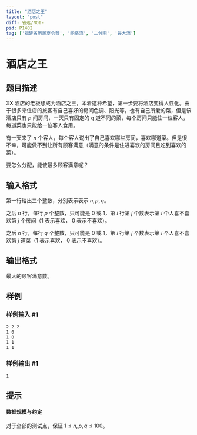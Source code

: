 ```yaml
---
title: "酒店之王"
layout: "post"
diff: 省选/NOI-
pid: P1402
tag: ['福建省历届夏令营', '网络流', '二分图', '最大流']
---
```

# 酒店之王
## 题目描述

XX 酒店的老板想成为酒店之王，本着这种希望，第一步要将酒店变得人性化。由于很多来住店的旅客有自己喜好的房间色调、阳光等，也有自己所爱的菜，但是该酒店只有 $p$ 间房间，一天只有固定的 $q$ 道不同的菜，每个房间只能住一位客人，每道菜也只能给一位客人食用。

有一天来了 $n$ 个客人，每个客人说出了自己喜欢哪些房间，喜欢哪道菜。但是很不幸，可能做不到让所有顾客满意（满意的条件是住进喜欢的房间且吃到喜欢的菜）。

要怎么分配，能使最多顾客满意呢？
## 输入格式

第一行给出三个整数，分别表示表示 $n,p,q$。

之后 $n$ 行，每行 $p$ 个整数，只可能是 $0$ 或 $1$，第 $i$ 行第 $j$ 个数表示第 $i$ 个人喜不喜欢第 $j$ 个房间（$1$ 表示喜欢， $0$ 表示不喜欢）。

之后 $n$ 行，每行 $q$ 个整数，只可能是 $0$ 或 $1$，第 $i$ 行第 $j$ 个数表示第 $i$ 个人喜不喜欢第 $j$ 道菜（$1$ 表示喜欢， $0$ 表示不喜欢）。
## 输出格式

最大的顾客满意数。


## 样例

### 样例输入 #1
```
2 2 2
1 0
1 0
1 1
1 1

```
### 样例输出 #1
```
1
```
## 提示

#### 数据规模与约定

对于全部的测试点，保证 $1 \leq n,p,q \leq 100$。
